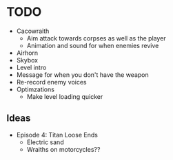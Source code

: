 # TODO
- Cacowraith
  - Aim attack towards corpses as well as the player
  - Animation and sound for when enemies revive
- Airhorn
- Skybox
- Level intro
- Message for when you don't have the weapon
- Re-record enemy voices
- Optimzations
  - Make level loading quicker

## Ideas

- Episode 4: Titan Loose Ends
  - Electric sand
  - Wraiths on motorcycles??
